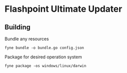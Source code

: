 # Flashpoint Ultimate Updater

## Building

Bundle any resources

`fyne bundle -o bundle.go config.json`

Package for desired operation system

`fyne package -os windows/linux/darwin`